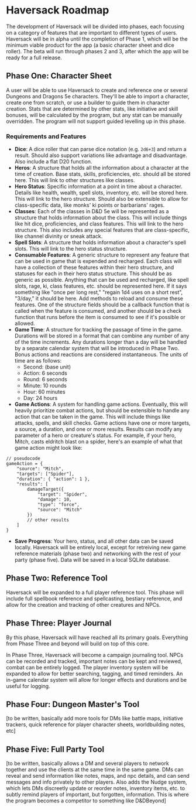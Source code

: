 # Haversack Roadmap

The development of Haversack will be divided into phases, each focusing on a category of features that are important to different types of users. Haversack will be in alpha until the completion of Phase 1, which will be the minimum viable product for the app (a basic character sheet and dice roller). The beta will run through phases 2 and 3, after which the app will be ready for a full release.

## Phase One: Character Sheet

A user will be able to use Haversack to create and reference one or several Dungeons and Dragons 5e characters. They'll be able to import a character, create one from scratch, or use a builder to guide them in character creation. Stats that are determined by other stats, like initiative and skill bonuses, will be calculated by the program, but any stat can be manually overridden. The program will not support guided levelling up in this phase.

### Requirements and Features

- **Dice**: A dice roller that can parse dice notation (e.g. `2d6+3`) and return a result. Should also support variations like advantage and disadvantage. Also include a flat D20 function.
- **Heros**: A structure that holds all the information about a character at the time of creation. Base stats, skills, proficiencies, etc. should all be stored here. This will link to other structures like classes.
- **Hero Status**: Specific information at a point in time about a character. Details like health, wealth, spell slots, inventory, etc. will be stored here. This will link to the hero structure. Should also be extensible to allow for class-specific data, like monks' ki points or barbarians' rages.
- **Classes**: Each of the classes in D&D 5e will be represented as a structure that holds information about the class. This will include things like hit dice, proficiencies, and class features. This will link to the hero structure. This also includes any special features that are class-specific, like channel divinity or sneak attack.
- **Spell Slots**: A structure that holds information about a character's spell slots. This will link to the hero status structure.
- **Consumable Features**: A generic structure to represent any feature that can be used in game that is expended and recharged. Each class will have a collection of these features within their hero structure, and statuses for each in their hero status structure. This should be as generic as possible. Anything that can be used and recharged, like spell slots, rage, ki, class features, etc. should be represented here. If it says something like "once per long rest," "regain 1d4 uses on a short rest", "3/day," it should be here. Add methods to reload and consume these features. One of the structure fields should be a callback function that is called when the feature is consumed, and another should be a check function that runs before the item is consumed to see if it's possible or allowed.
- **Game Time**: A structure for tracking the passage of time in the game. Durations will be stored in a format that can combine any number of any of the time increments. Any durations longer than a day will be handled by a separate calendar system that will be introduced in Phase Two. Bonus actions and reactions are considered instantaneous. The units of time are as follows:
  - Second: (base unit)
  - Action: 6 seconds
  - Round: 6 seconds
  - Minute: 10 rounds
  - Hour: 60 minutes
  - Day: 24 hours
- **Game Actions**: A system for handling game actions. Eventually, this will heavily prioritize combat actions, but should be extensible to handle any action that can be taken in the game. This will include things like attacks, spells, and skill checks. Game actions have one or more targets, a source, a duration, and one or more results. Results can modify any parameter of a hero or creature's status. For example, if your hero, Mitch, casts eldritch blast on a spider, here's an example of what that game action might look like:
```jsonc
// pseudocode
gameAction = {
    "source": "Mitch",
    "targets": ["Spider"],
    "duration": { "action": 1 },
    "results": [
        damageTarget({
            "target": "Spider",
            "damage": 10,
            "type": "force",
            "source": "Mitch"
        })
        // other results
    ]
}
```
- **Save Progress**: Your hero, status, and all other data can be saved locally. Haversack will be entirely local, except for retreiving new game reference materials (phase two) and networking with the rest of your party (phase five). Data will be saved in a local SQLite database.

## Phase Two: Reference Tool

Haversack will be expanded to a full player reference tool. This phase will include full spellbook reference and spellcasting, bestiary reference, and allow for the creation and tracking of other creatures and NPCs.

## Phase Three: Player Journal

By this phase, Haversack will have reached all its primary goals. Everything from Phase Three and beyond will build on top of this core.

In Phase Three, Haversack will become a campaign journaling tool. NPCs can be recorded and tracked, important notes can be kept and reviewed, combat can be entirely logged. The player inventory system will be expanded to allow for better searching, tagging, and timed reminders. An in-game calendar system will allow for longer effects and durations and be useful for logging.

## Phase Four: Dungeon Master's Tool

[to be written, basically add more tools for DMs like battle maps, initiative trackers, quick reference for player character sheets, worldbuilding notes, etc]

## Phase Five: Full Party Tool

[to be written, basically allows a DM and several players to network together and use the clients at the same time in the same game. DMs can reveal and send information like notes, maps, and npc details, and can send messages and info privately to other players. Also adds the Nudge system, which lets DMs discreetly update or reorder notes, inventory items, etc. to subtly remind players of important, but forgotten, information. This is where the program becomes a competitor to something like D&DBeyond]